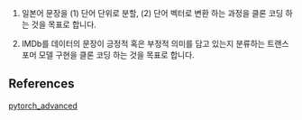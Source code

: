 1. 일본어 문장을 (1) 단어 단위로 분할, (2) 단어 벡터로 변환 하는 과정을 클론 코딩 하는 것을 목표로 합니다.

2. IMDb를 데이터의 문장이 긍정적 혹은 부정적 의미를 담고 있는지 분류하는 트랜스포머 모델 구현을 클론 코딩 하는 것을 목표로 합니다.

## References
[pytorch_advanced](https://github.com/YutaroOgawa/pytorch_advanced)